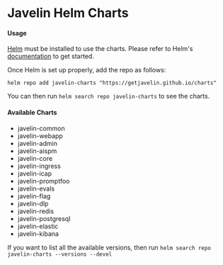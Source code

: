 # Javelin Helm Charts

#### Usage

[Helm](https://helm.sh/) must be installed to use the charts. Please refer to Helm's [documentation](https://helm.sh/docs/) to get started.

Once Helm is set up properly, add the repo as follows:

```code
helm repo add javelin-charts "https://getjavelin.github.io/charts"
```

You can then run `helm search repo javelin-charts` to see the charts.

#### Available Charts

* javelin-common
* javelin-webapp
* javelin-admin
* javelin-aispm
* javelin-core
* javelin-ingress
* javelin-icap
* javelin-promptfoo
* javelin-evals
* javelin-flag
* javelin-dlp
* javelin-redis
* javelin-postgresql
* javelin-elastic
* javelin-kibana

If you want to list all the available versions, then run `helm search repo javelin-charts --versions --devel`
